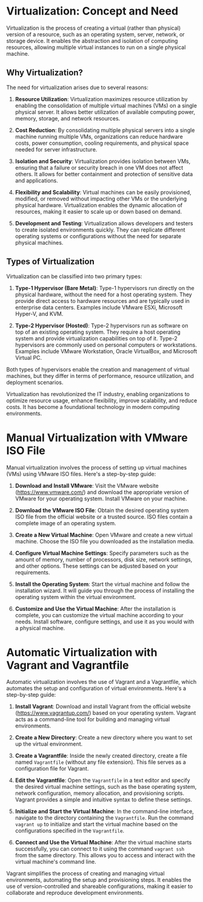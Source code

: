 # Virtualization: Concept and Need

Virtualization is the process of creating a virtual (rather than physical) version of a resource, such as an operating system, server, network, or storage device. It enables the abstraction and isolation of computing resources, allowing multiple virtual instances to run on a single physical machine.

## Why Virtualization?

The need for virtualization arises due to several reasons:

1. **Resource Utilization**: Virtualization maximizes resource utilization by enabling the consolidation of multiple virtual machines (VMs) on a single physical server. It allows better utilization of available computing power, memory, storage, and network resources.

2. **Cost Reduction**: By consolidating multiple physical servers into a single machine running multiple VMs, organizations can reduce hardware costs, power consumption, cooling requirements, and physical space needed for server infrastructure.

3. **Isolation and Security**: Virtualization provides isolation between VMs, ensuring that a failure or security breach in one VM does not affect others. It allows for better containment and protection of sensitive data and applications.

4. **Flexibility and Scalability**: Virtual machines can be easily provisioned, modified, or removed without impacting other VMs or the underlying physical hardware. Virtualization enables the dynamic allocation of resources, making it easier to scale up or down based on demand.

5. **Development and Testing**: Virtualization allows developers and testers to create isolated environments quickly. They can replicate different operating systems or configurations without the need for separate physical machines.

## Types of Virtualization

Virtualization can be classified into two primary types:

1. **Type-1 Hypervisor (Bare Metal)**: Type-1 hypervisors run directly on the physical hardware, without the need for a host operating system. They provide direct access to hardware resources and are typically used in enterprise data centers. Examples include VMware ESXi, Microsoft Hyper-V, and KVM.

2. **Type-2 Hypervisor (Hosted)**: Type-2 hypervisors run as software on top of an existing operating system. They require a host operating system and provide virtualization capabilities on top of it. Type-2 hypervisors are commonly used on personal computers or workstations. Examples include VMware Workstation, Oracle VirtualBox, and Microsoft Virtual PC.

Both types of hypervisors enable the creation and management of virtual machines, but they differ in terms of performance, resource utilization, and deployment scenarios.

Virtualization has revolutionized the IT industry, enabling organizations to optimize resource usage, enhance flexibility, improve scalability, and reduce costs. It has become a foundational technology in modern computing environments.

# Manual Virtualization with VMware ISO File

Manual virtualization involves the process of setting up virtual machines (VMs) using VMware ISO files. Here's a step-by-step guide:

1. **Download and Install VMware**: Visit the VMware website (https://www.vmware.com/) and download the appropriate version of VMware for your operating system. Install VMware on your machine.

2. **Download the VMware ISO File**: Obtain the desired operating system ISO file from the official website or a trusted source. ISO files contain a complete image of an operating system.

3. **Create a New Virtual Machine**: Open VMware and create a new virtual machine. Choose the ISO file you downloaded as the installation media.

4. **Configure Virtual Machine Settings**: Specify parameters such as the amount of memory, number of processors, disk size, network settings, and other options. These settings can be adjusted based on your requirements.

5. **Install the Operating System**: Start the virtual machine and follow the installation wizard. It will guide you through the process of installing the operating system within the virtual environment.

6. **Customize and Use the Virtual Machine**: After the installation is complete, you can customize the virtual machine according to your needs. Install software, configure settings, and use it as you would with a physical machine.

# Automatic Virtualization with Vagrant and Vagrantfile

Automatic virtualization involves the use of Vagrant and a Vagrantfile, which automates the setup and configuration of virtual environments. Here's a step-by-step guide:

1. **Install Vagrant**: Download and install Vagrant from the official website (https://www.vagrantup.com/) based on your operating system. Vagrant acts as a command-line tool for building and managing virtual environments.

2. **Create a New Directory**: Create a new directory where you want to set up the virtual environment.

3. **Create a Vagrantfile**: Inside the newly created directory, create a file named `Vagrantfile` (without any file extension). This file serves as a configuration file for Vagrant.

4. **Edit the Vagrantfile**: Open the `Vagrantfile` in a text editor and specify the desired virtual machine settings, such as the base operating system, network configuration, memory allocation, and provisioning scripts. Vagrant provides a simple and intuitive syntax to define these settings.

5. **Initialize and Start the Virtual Machine**: In the command-line interface, navigate to the directory containing the `Vagrantfile`. Run the command `vagrant up` to initialize and start the virtual machine based on the configurations specified in the `Vagrantfile`.

6. **Connect and Use the Virtual Machine**: After the virtual machine starts successfully, you can connect to it using the command `vagrant ssh` from the same directory. This allows you to access and interact with the virtual machine's command line.

Vagrant simplifies the process of creating and managing virtual environments, automating the setup and provisioning steps. It enables the use of version-controlled and shareable configurations, making it easier to collaborate and reproduce development environments.

